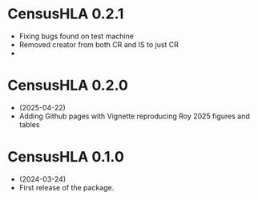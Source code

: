 # CensusHLA 0.2.1

+ Fixing bugs found on test machine
+ Removed creator from both CR and IS to just CR
+ 

# CensusHLA 0.2.0

+ (2025-04-22)
+ Adding Github pages with Vignette reproducing Roy 2025 figures and tables

# CensusHLA 0.1.0

+ (2024-03-24)
+ First release of the package.


